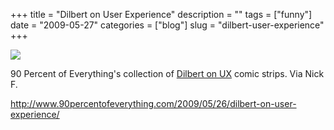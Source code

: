 +++
title = "Dilbert on User Experience"
description = ""
tags = ["funny"]
date = "2009-05-27"
categories = ["blog"]
slug = "dilbert-user-experience"
+++



  <div class="notebook-screenshot"><a href="http://www.90percentofeverything.com/2009/05/26/dilbert-on-user-experience/"><img src="//media.konigi.com/bluga/wt4a1d6cc55f187.jpg"/></a></div><p>90 Percent of Everything's collection of <a href="http://www.90percentofeverything.com/2009/05/26/dilbert-on-user-experience/">Dilbert on UX</a> comic strips. Via Nick F.</p>
    
  <a href="http://www.90percentofeverything.com/2009/05/26/dilbert-on-user-experience/">http://www.90percentofeverything.com/2009/05/26/dilbert-on-user-experience/</a>
